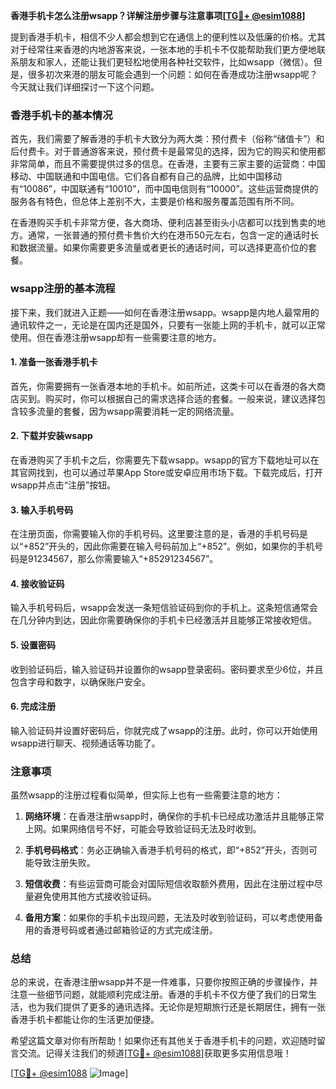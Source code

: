 **香港手机卡怎么注册wsapp？详解注册步骤与注意事项[[TG💪+ @esim1088](https://t.me/s/esim1088)]**

提到香港手机卡，相信不少人都会想到它在通信上的便利性以及低廉的价格。尤其对于经常往来香港的内地游客来说，一张本地的手机卡不仅能帮助我们更方便地联系朋友和家人，还能让我们更轻松地使用各种社交软件，比如wsapp（微信）。但是，很多初次来港的朋友可能会遇到一个问题：如何在香港成功注册wsapp呢？今天就让我们详细探讨一下这个问题。

### 香港手机卡的基本情况

首先，我们需要了解香港的手机卡大致分为两大类：预付费卡（俗称“储值卡”）和后付费卡。对于普通游客来说，预付费卡是最常见的选择，因为它的购买和使用都非常简单，而且不需要提供过多的信息。在香港，主要有三家主要的运营商：中国移动、中国联通和中国电信。它们各自都有自己的品牌，比如中国移动有“10086”，中国联通有“10010”，而中国电信则有“10000”。这些运营商提供的服务各有特色，但总体上差别不大，主要是价格和服务覆盖范围有所不同。

在香港购买手机卡非常方便，各大商场、便利店甚至街头小店都可以找到售卖的地方。通常，一张普通的预付费卡售价大约在港币50元左右，包含一定的通话时长和数据流量。如果你需要更多流量或者更长的通话时间，可以选择更高价位的套餐。

### wsapp注册的基本流程

接下来，我们就进入正题——如何在香港注册wsapp。wsapp是内地人最常用的通讯软件之一，无论是在国内还是国外，只要有一张能上网的手机卡，就可以正常使用。但在香港注册wsapp却有一些需要注意的地方。

#### 1. **准备一张香港手机卡**

首先，你需要拥有一张香港本地的手机卡。如前所述，这类卡可以在香港的各大商店买到。购买时，你可以根据自己的需求选择合适的套餐。一般来说，建议选择包含较多流量的套餐，因为wsapp需要消耗一定的网络流量。

#### 2. **下载并安装wsapp**

在香港购买了手机卡之后，你需要先下载wsapp。wsapp的官方下载地址可以在其官网找到，也可以通过苹果App Store或安卓应用市场下载。下载完成后，打开wsapp并点击“注册”按钮。

#### 3. **输入手机号码**

在注册页面，你需要输入你的手机号码。这里要注意的是，香港的手机号码是以“+852”开头的，因此你需要在输入号码前加上“+852”。例如，如果你的手机号码是91234567，那么你需要输入“+85291234567”。

#### 4. **接收验证码**

输入手机号码后，wsapp会发送一条短信验证码到你的手机上。这条短信通常会在几分钟内到达，因此你需要确保你的手机卡已经激活并且能够正常接收短信。

#### 5. **设置密码**

收到验证码后，输入验证码并设置你的wsapp登录密码。密码要求至少6位，并且包含字母和数字，以确保账户安全。

#### 6. **完成注册**

输入验证码并设置好密码后，你就完成了wsapp的注册。此时，你可以开始使用wsapp进行聊天、视频通话等功能了。

### 注意事项

虽然wsapp的注册过程看似简单，但实际上也有一些需要注意的地方：

1. **网络环境**：在香港注册wsapp时，确保你的手机卡已经成功激活并且能够正常上网。如果网络信号不好，可能会导致验证码无法及时收到。
   
2. **手机号码格式**：务必正确输入香港手机号码的格式，即“+852”开头，否则可能导致注册失败。

3. **短信收费**：有些运营商可能会对国际短信收取额外费用，因此在注册过程中尽量避免使用其他方式接收验证码。

4. **备用方案**：如果你的手机卡出现问题，无法及时收到验证码，可以考虑使用备用的香港号码或者通过邮箱验证的方式完成注册。

### 总结

总的来说，在香港注册wsapp并不是一件难事，只要你按照正确的步骤操作，并注意一些细节问题，就能顺利完成注册。香港的手机卡不仅方便了我们的日常生活，也为我们提供了更多的通讯选择。无论你是短期旅行还是长期居住，拥有一张香港手机卡都能让你的生活更加便捷。

希望这篇文章对你有所帮助！如果你还有其他关于香港手机卡的问题，欢迎随时留言交流。记得关注我们的频道[[TG💪+ @esim1088](https://t.me/s/esim1088)]获取更多实用信息哦！

[[TG💪+ @esim1088](https://t.me/s/esim1088) ![Image](https://i.postimg.cc/4NQfJmqS/Snipaste-2025-05-13-00-14-12.png)]